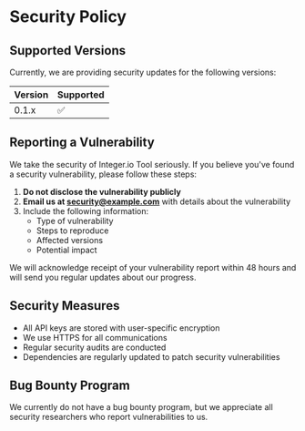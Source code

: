 # Security Policy

## Supported Versions

Currently, we are providing security updates for the following versions:

| Version | Supported          |
| ------- | ------------------ |
| 0.1.x   | :white_check_mark: |

## Reporting a Vulnerability

We take the security of Integer.io Tool seriously. If you believe you've found a security vulnerability, please follow these steps:

1. **Do not disclose the vulnerability publicly**
2. **Email us at security@example.com** with details about the vulnerability
3. Include the following information:
   - Type of vulnerability
   - Steps to reproduce
   - Affected versions
   - Potential impact

We will acknowledge receipt of your vulnerability report within 48 hours and will send you regular updates about our progress.

## Security Measures

- All API keys are stored with user-specific encryption
- We use HTTPS for all communications
- Regular security audits are conducted
- Dependencies are regularly updated to patch security vulnerabilities

## Bug Bounty Program

We currently do not have a bug bounty program, but we appreciate all security researchers who report vulnerabilities to us.